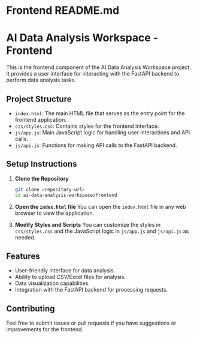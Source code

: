 # Frontend README.md

# AI Data Analysis Workspace - Frontend

This is the frontend component of the AI Data Analysis Workspace project. It provides a user interface for interacting with the FastAPI backend to perform data analysis tasks.

## Project Structure

- `index.html`: The main HTML file that serves as the entry point for the frontend application.
- `css/styles.css`: Contains styles for the frontend interface.
- `js/app.js`: Main JavaScript logic for handling user interactions and API calls.
- `js/api.js`: Functions for making API calls to the FastAPI backend.

## Setup Instructions

1. **Clone the Repository**
   ```bash
   git clone <repository-url>
   cd ai-data-analysis-workspace/frontend
   ```

2. **Open the `index.html` file**
   You can open the `index.html` file in any web browser to view the application.

3. **Modify Styles and Scripts**
   You can customize the styles in `css/styles.css` and the JavaScript logic in `js/app.js` and `js/api.js` as needed.

## Features

- User-friendly interface for data analysis.
- Ability to upload CSV/Excel files for analysis.
- Data visualization capabilities.
- Integration with the FastAPI backend for processing requests.

## Contributing

Feel free to submit issues or pull requests if you have suggestions or improvements for the frontend.